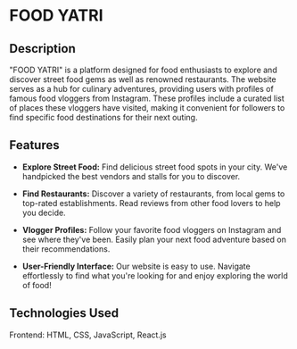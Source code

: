 # FOOD YATRI
## Description

"FOOD YATRI" is a platform designed for food enthusiasts to explore and discover street food gems as well as renowned restaurants. 
The website serves as a hub for culinary adventures, providing users with profiles of famous food vloggers from Instagram. 
These profiles include a curated list of places these vloggers have visited, 
making it convenient for followers to find specific food destinations for their next outing.

## Features
- **Explore Street Food:** Find delicious street food spots in your city. We've handpicked the best vendors and stalls for you to discover.
  
- **Find Restaurants:** Discover a variety of restaurants, from local gems to top-rated establishments. Read reviews from other food lovers to help you decide.
  
- **Vlogger Profiles:** Follow your favorite food vloggers on Instagram and see where they've been. Easily plan your next food adventure based on their recommendations.
  
- **User-Friendly Interface:** Our website is easy to use. Navigate effortlessly to find what you're looking for and enjoy exploring the world of food!

## Technologies Used
  Frontend: HTML, CSS, JavaScript, React.js
